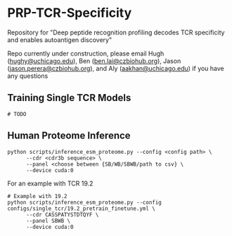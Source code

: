 # PRP-TCR-Specificity
Repository for "Deep peptide recognition profiling decodes TCR specificity and enables autoantigen discovery"

Repo currently under construction, please email Hugh (hughy@uchicago.edu), Ben (ben.lai@czbiohub.org), Jason (jason.perera@czbiohub.org), and Aly (aakhan@uchicago.edu) if you have any questions

## Training Single TCR Models
```
# TODO
```

## Human Proteome Inference
```
python scripts/inference_esm_proteome.py --config <config path> \
      --cdr <cdr3b sequence> \
      --panel <choose between {SB/WB/SBWB/path to csv} \
      --device cuda:0
```

For an example with TCR 19.2
```
# Example with 19.2 
python scripts/inference_esm_proteome.py --config configs/single_tcr/19.2_pretrain_finetune.yml \
      --cdr CASSPATYSTDTQYF \
      --panel SBWB \
      --device cuda:0 
```
